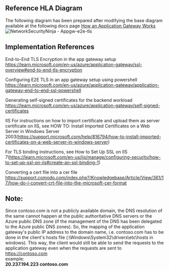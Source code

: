 ## Reference HLA Diagram
The following diagram has been prepared after modifying the base diagram available at the following docs page
[How an Application Gateway Works](https://learn.microsoft.com/en-us/azure/application-gateway/how-application-gateway-works)
![NetworkSecurityNinja - Appgw-e2e-tls](https://user-images.githubusercontent.com/13979783/209676455-c92468b8-e518-4470-a499-16aec5173ea1.png)


## Implementation References
End-to-End TLS Encryption in the app gateway setup
https://learn.microsoft.com/en-us/azure/application-gateway/ssl-overview#end-to-end-tls-encryption

Configuring E2E TLS in an app gateway setup using powershell
https://learn.microsoft.com/en-us/azure/application-gateway/application-gateway-end-to-end-ssl-powershell

Generating self-signed certificates for the backend workload
https://learn.microsoft.com/en-us/azure/application-gateway/self-signed-certificates

IIS
For instructions on how to import certificate and upload them as server certificate on IIS, see HOW TO: Install Imported Certificates on a Web Server in Windows Server 2003(https://support.microsoft.com/help/816794/how-to-install-imported-certificates-on-a-web-server-in-windows-server)

For TLS binding instructions, see How to Set Up SSL on IIS 7(https://learn.microsoft.com/en-us/iis/manage/configuring-security/how-to-set-up-ssl-on-iis#create-an-ssl-binding-1)

Converting a cert file into a cer file
https://support.comodo.com/index.php?/Knowledgebase/Article/View/361/17/how-do-i-convert-crt-file-into-the-microsoft-cer-format

## Note:
Since contoso.com is not a publicly available domain, the DNS resolution of the same cannot happen at the public authoritative DNS servers or the Azure public DNS zone (if the management of the DNS has been delegated to the Azure public DNS zones). So, the mapping of the application gateway's public IP address to the domain name, i.e. contoso.com has to be done in the client's hosts file (<sysdrive>:\Windows\System32\drivers\etc\hosts in windows). This way, the client would still be able to send the requests to the application gateway even when the requests are sent to https://contoso.com  
example:  
**20.237.194.223 contoso.com**

